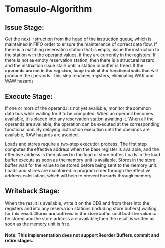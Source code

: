 # Tomasulo-Algorithm


## Issue Stage:

Get the next instruction from the head of the instruction queue, which is
maintained in FIFO order to ensure the maintenance of correct data flow. If there
is a matching reservation station that is empty, issue the instruction to the station
with the operand values, if they are currently in the registers. If there is not an
empty reservation station, then there is a structural hazard, and the instruction
issue stalls until a station or buffer is freed. If the operands are not in the registers,
keep track of the functional units that will produce the operands. This step
renames registers, eliminating WAR and WAW hazards


## Execute Stage:

If one or more of the operands is not yet available, monitor the common
data bus while waiting for it to be computed. When an operand becomes
available, it is placed into any reservation station awaiting it. When all the operands
are available, the operation can be executed at the corresponding functional
unit. By delaying instruction execution until the operands are available, RAW
hazards are avoided.

Loads and stores require a two-step execution process. The first step computes the effective address 
when the base register is available, and the effective address is then placed in the load or store buffer. 
Loads in the load buffer execute as soon as the memory unit is available. Stores in the store buffer wait for
the value to be stored before being sent to the memory unit. Loads and stores are
maintained in program order through the effective address calculation, which
will help to prevent hazards through memory.


## Writeback Stage:

When the result is available, write it on the CDB and from there
into the registers and into any reservation stations (including store buffers) waiting
for this result. Stores are buffered in the store buffer until both the value to be
stored and the store address are available; then the result is written as soon as the
memory unit is free.

#### Note: This implementation does not support Reorder Buffers, commit and retire stages.
